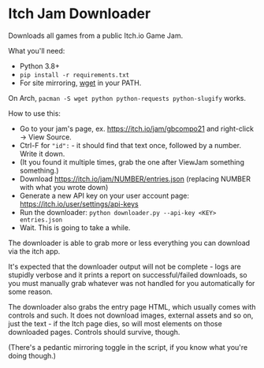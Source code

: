 # Itch Jam Downloader

Downloads all games from a public Itch.io Game Jam.

What you'll need:

- Python 3.8+
- `pip install -r requirements.txt`
- For site mirroring, [wget](https://www.gnu.org/software/wget/) in your PATH.

On Arch, `pacman -S wget python python-requests python-slugify` works.

How to use this:

- Go to your jam's page, ex. https://itch.io/jam/gbcompo21 and right-click -> View Source.
- Ctrl-F for `"id":` - it should find that text once, followed by a number. Write it down.
- (It you found it multiple times, grab the one after ViewJam something something.)
- Download https://itch.io/jam/NUMBER/entries.json (replacing NUMBER with what you wrote down)
- Generate a new API key on your user account page: https://itch.io/user/settings/api-keys
- Run the downloader: `python downloader.py --api-key <KEY> entries.json`
- Wait. This is going to take a while.

The downloader is able to grab more or less everything you can download via the itch app.

It's expected that the downloader output will not be complete - logs are stupidly verbose and
it prints a report on successful/failed downloads, so you must manually grab whatever was not
handled for you automatically for some reason.

The downloader also grabs the entry page HTML, which usually comes with controls and such. It
does not download images, external assets and so on, just the text - if the Itch page dies,
so will most elements on those downloaded pages. Controls should survive, though.

(There's a pedantic mirroring toggle in the script, if you know what you're doing though.)
